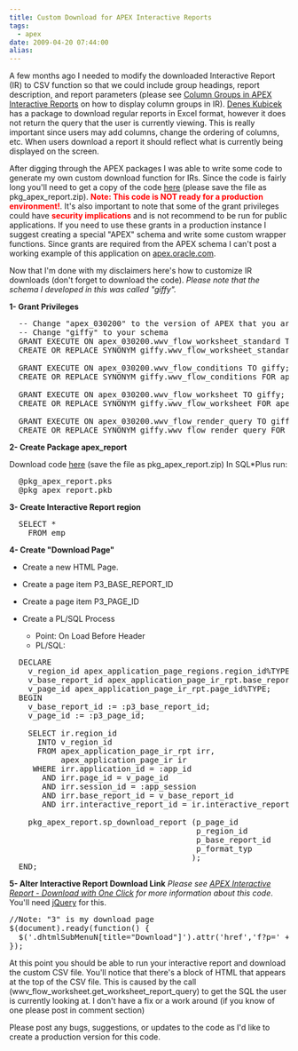 ```yaml
---
title: Custom Download for APEX Interactive Reports
tags:
  - apex
date: 2009-04-20 07:44:00
alias:
---
```


A few months ago I needed to modify the downloaded Interactive Report (IR) to CSV function so that we could include group headings, report description, and report parameters (please see [Column Groups in APEX Interactive Reports](http://apex-smb.blogspot.com/2009/03/column-groups-in-apex-interactive.html) on how to display column groups in IR). [Denes Kubicek](http://deneskubicek.blogspot.com/) has a package to download regular reports in Excel format, however it does not return the query that the user is currently viewing. This is really important since users may add columns, change the ordering of columns, etc. When users download a report it should reflect what is currently being displayed on the screen.

After digging through the APEX packages I was able to write some code to generate my own custom download function for IRs. Since the code is fairly long you'll need to get a copy of the code [here](http://apex.oracle.com/pls/otn/f?p=20195:1300) (please save the file as pkg_apex_report.zip). <span style="font-weight:bold; color: red">Note: This code is NOT ready for a production environment!</span>. It's also important to note that some of the grant privileges could have <span style="font-weight:bold; color: red">security implications</span> and is not recommend to be run for public applications. If you need to use these grants in a production instance I suggest creating a special "APEX" schema and write some custom wrapper functions. Since grants are required from the APEX schema I can't post a working example of this application on [apex.oracle.com](http://apex.oracle.com).

Now that I'm done with my disclaimers here's how to customize IR downloads (don't forget to download the code). <span style="font-style:italic;">Please note that the schema I developed in this was called "giffy".</span>

<span style="font-weight:bold;">1- Grant Privileges</span>

<pre class="brush: sql">
  -- Change "apex_030200" to the version of APEX that you are using
  -- Change "giffy" to your schema
  GRANT EXECUTE ON apex_030200.wwv_flow_worksheet_standard TO giffy;
  CREATE OR REPLACE SYNONYM giffy.wwv_flow_worksheet_standard FOR apex_030200.wwv_flow_worksheet_standard

  GRANT EXECUTE ON apex_030200.wwv_flow_conditions TO giffy;
  CREATE OR REPLACE SYNONYM giffy.wwv_flow_conditions FOR apex_030200.wwv_flow_conditions;

  GRANT EXECUTE ON apex_030200.wwv_flow_worksheet TO giffy;
  CREATE OR REPLACE SYNONYM giffy.wwv_flow_worksheet FOR apex_030200.wwv_flow_worksheet;

  GRANT EXECUTE ON apex_030200.wwv_flow_render_query TO giffy;
  CREATE OR REPLACE SYNONYM giffy.wwv_flow_render_query FOR apex_030200.wwv_flow_render_query;
</pre>

<span style="font-weight:bold;">2- Create Package apex_report</span>

Download code [here](http://apex.oracle.com/pls/otn/f?p=20195:1300) (save the file as pkg_apex_report.zip)
In SQL*Plus run:
<pre class="brush: sql">
  @pkg_apex_report.pks
  @pkg_apex_report.pkb
</pre>

<span style="font-weight:bold;">3- Create Interactive Report region</span>
<pre class="brush: sql">
  SELECT *
    FROM emp
</pre>

<span style="font-weight:bold;">4- Create "Download Page"</span>
- Create a new HTML Page.
- Create a page item P3_BASE_REPORT_ID
- Create a page item P3_PAGE_ID

- Create a PL/SQL Process
  - Point: On Load Before Header
  - PL/SQL:

<pre class="brush: sql">
  DECLARE
    v_region_id apex_application_page_regions.region_id%TYPE;
    v_base_report_id apex_application_page_ir_rpt.base_report_id%TYPE;
    v_page_id apex_application_page_ir_rpt.page_id%TYPE;
  BEGIN
    v_base_report_id := :p3_base_report_id;
    v_page_id := :p3_page_id;

    SELECT ir.region_id
      INTO v_region_id
      FROM apex_application_page_ir_rpt irr,
           apex_application_page_ir ir
     WHERE irr.application_id = :app_id
       AND irr.page_id = v_page_id
       AND irr.session_id = :app_session
       AND irr.base_report_id = v_base_report_id
       AND irr.interactive_report_id = ir.interactive_report_id;

    pkg_apex_report.sp_download_report (p_page_id            => v_page_id,
                                        p_region_id          => v_region_id,
                                        p_base_report_id     => v_base_report_id,
                                        p_format_typ         => 'CSV'
                                       );
  END;
</pre>

<span style="font-weight:bold;">5- Alter Interactive Report Download Link</span>
<span style="font-style:italic;">Please see [APEX Interactive Report - Download with One Click](http://apex-smb.blogspot.com/2009/03/interactive-report-download-with-one.html) for more information about this code</span>. You'll need [jQuery](http://www.jquery.com) for this.

<pre class="brush: js">
//Note: "3" is my download page
$(document).ready(function() {
  $('.dhtmlSubMenuN[title="Download"]').attr('href','f?p=' + $v('pFlowId') + ':3:' + $v('pInstance') + '::NO:3:P3_PAGE_ID,P3_BASE_REPORT_ID:' + $v('pFlowStepId') + ',' + $v('apexir_REPORT_ID'));  
});
</pre>

At this point you should be able to run your interactive report and download the custom CSV file. You'll notice that there's a block of HTML that appears at the top of the CSV file. This is caused by the call (wwv_flow_worksheet.get_worksheet_report_query) to get the SQL the user is currently looking at. I don't have a fix or a work around (if you know of one please post in comment section)

Please post any bugs, suggestions, or updates to the code as I'd like to create a production version for this code.

